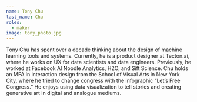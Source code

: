 ```yaml
---
name: Tony Chu
last_name: Chu
roles:
  - maker
image: tony_photo.jpg
---
```

Tony Chu has spent over a decade thinking about the design of machine learning tools and systems. Currently, he is a product designer at Tecton.ai, where he works on UX for data scientists and data engineers. Previously, he worked at Facebook AI Noodle Analytics, H2O, and Sift Science. Chu holds an MFA in interaction design from the School of Visual Arts in New York City, where he tried to change congress with the infographic “Let’s Free Congress.” He enjoys using data visualization to tell stories and creating generative art in digital and analogue mediums.
